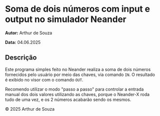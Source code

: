 <!DOCTYPE html>
<html lang="pt-BR">

<body>
  <h1>Soma de dois números com input e output no simulador Neander</h1>
  <p><strong>Autor:</strong> Arthur de Souza</p>
  <p><strong>Data:</strong> 04.06.2025</p>

  <h2>Descrição</h2>
  <p>Este programa simples feito no Neander realiza a soma de dois números fornecidos pelo usuário por meio das chaves, via comando <code>IN</code>. O resultado é exibido no visor com o comando <code>OUT</code>.</p>
  <p>Recomendo utilizar o modo "passo a passo" para controlar a entrada manual dos dois valores utilizando as chaves, porque o Neander-X roda tudo de uma vez, e os 2 números acabarão sendo os mesmos.</p>


  <footer>
    &copy; 2025 Arthur de Souza
  </footer>
</body>
</html>
